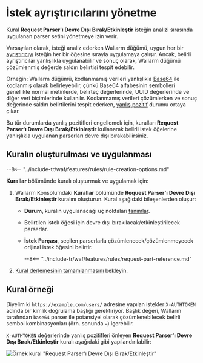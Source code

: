 # İstek ayrıştırıcılarını yönetme

Kural **Request Parser'ı Devre Dışı Bırak/Etkinleştir** isteğin analizi sırasında uygulanan parser setini yönetmeye izin verir.

Varsayılan olarak, isteği analiz ederken Wallarm düğümü, uygun her bir [ayrıştırıcıyı](request-processing.md) isteğin her bir öğesine sırayla uygulamaya çalışır. Ancak, belirli ayrıştırıcılar yanlışlıkla uygulanabilir ve sonuç olarak, Wallarm düğümü çözümlenmiş değerde saldırı belirtisi tespit edebilir.

Örneğin: Wallarm düğümü, kodlanmamış verileri yanlışlıkla [Base64](https://en.wikipedia.org/wiki/Base64) ile kodlanmış olarak belirleyebilir, çünkü Base64 alfabesinin sembolleri genellikle normal metinlerde, belirteç değerlerinde, UUID değerlerinde ve diğer veri biçimlerinde kullanılır. Kodlanmamış verileri çözümlerken ve sonuç değerinde saldırı belirtilerini tespit ederken, [yanlış pozitif](../../about-wallarm/protecting-against-attacks.md#false-positives) durumu ortaya çıkar.

Bu tür durumlarda yanlış pozitifleri engellemek için, kuralları **Request Parser'ı Devre Dışı Bırak/Etkinleştir** kullanarak belirli istek öğelerine yanlışlıkla uygulanan parserları devre dışı bırakabilirsiniz.

## Kuralın oluşturulması ve uygulanması

--8<-- "../include-tr/waf/features/rules/rule-creation-options.md"

**Kurallar** bölümünde kuralı oluşturmak ve uygulamak için:

1. Wallarm Konsolu'ndaki **Kurallar** bölümünde **Request Parser'ı Devre Dışı Bırak/Etkinleştir** kuralını oluşturun. Kural aşağıdaki bileşenlerden oluşur:

      * **Durum**, kuralın uygulanacağı uç noktaları [tanımlar](rules.md#branch-description).
      * Belirtilen istek öğesi için devre dışı bırakılacak/etkinleştirilecek parserlar.
      * **İstek Parçası**, seçilen parserlarla çözümlenecek/çözümlenmeyecek orijinal istek öğesini belirtir.

         --8<-- "../include-tr/waf/features/rules/request-part-reference.md"
2. [Kural derlemesinin tamamlanmasını](rules.md) bekleyin.

## Kural örneği

Diyelim ki `https://example.com/users/` adresine yapılan istekler `X-AUTHTOKEN` adında bir kimlik doğrulama başlığı gerektiriyor. Başlık değeri, Wallarm tarafından `base64` parser ile potansiyel olarak çözümlenebilecek belirli sembol kombinasyonları (örn. sonunda `=`) içerebilir.

`X-AUTHTOKEN` değerlerinde yanlış pozitifleri önleyen **Request Parser'ı Devre Dışı Bırak/Etkinleştir** kuralı aşağıdaki gibi yapılandırılabilir:

![Örnek kural "Request Parser'ı Devre Dışı Bırak/Etkinleştir"](../../images/user-guides/rules/disable-parsers-example.png)
